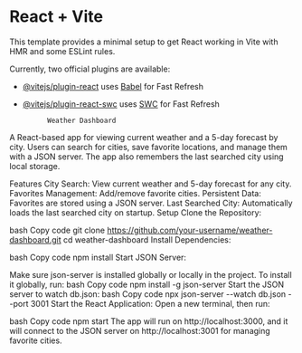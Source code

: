 # React + Vite

This template provides a minimal setup to get React working in Vite with HMR and some ESLint rules.

Currently, two official plugins are available:

- [@vitejs/plugin-react](https://github.com/vitejs/vite-plugin-react/blob/main/packages/plugin-react/README.md) uses [Babel](https://babeljs.io/) for Fast Refresh
- [@vitejs/plugin-react-swc](https://github.com/vitejs/vite-plugin-react-swc) uses [SWC](https://swc.rs/) for Fast Refresh

            Weather Dashboard
A React-based app for viewing current weather and a 5-day forecast by city. Users can search for cities, save favorite locations, and manage them with a JSON server. The app also remembers the last searched city using local storage.

Features
City Search: View current weather and 5-day forecast for any city.
Favorites Management: Add/remove favorite cities.
Persistent Data: Favorites are stored using a JSON server.
Last Searched City: Automatically loads the last searched city on startup.
Setup
Clone the Repository:

bash
Copy code
git clone https://github.com/your-username/weather-dashboard.git
cd weather-dashboard
Install Dependencies:

bash
Copy code
npm install
Start JSON Server:

Make sure json-server is installed globally or locally in the project. To install it globally, run:
bash
Copy code
npm install -g json-server
Start the JSON server to watch db.json:
bash
Copy code
npx json-server --watch db.json --port 3001
Start the React Application: Open a new terminal, then run:

bash
Copy code
npm start
The app will run on http://localhost:3000, and it will connect to the JSON server on http://localhost:3001 for managing favorite cities.